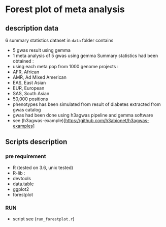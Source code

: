 # Forest plot of meta analysis
## description data
6 summary statistics dataset in `data` folder contains 
* 5 gwas result using gemma 
* 1 meta analysis of 5 gwas using gemma
Summary statistics had been obtained :
* using each meta pop from 1000 genome projects :
 * AFR, African
 * AMR, Ad Mixed American
 * EAS, East Asian
 * EUR, European
 * SAS, South Asian
* 50,000 positions 
* phenotypes has been simulated from result of diabetes extracted from gwas catalog
* gwas had been done using h3agwas pipeline and gemma software
* see (h3agwas-example)[https://github.com/h3abionet/h3agwas-examples] 

## Scripts description 

### pre requirement
* R (tested on 3.6, unix tested)
* R-lib :
 * devtools
 * data.table
* ggplot2
* forestplot
### RUN  
 * script see (`run_forestplot.r`)

